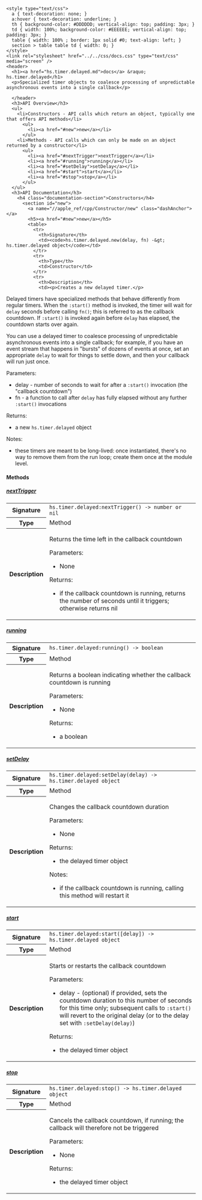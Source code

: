    <style type="text/css">
      a { text-decoration: none; }
      a:hover { text-decoration: underline; }
      th { background-color: #DDDDDD; vertical-align: top; padding: 3px; }
      td { width: 100%; background-color: #EEEEEE; vertical-align: top; padding: 3px; }
      table { width: 100% ; border: 1px solid #0; text-align: left; }
      section > table table td { width: 0; }
    </style>
    <link rel="stylesheet" href="../../css/docs.css" type="text/css" media="screen" />
    <header>
      <h1><a href="hs.timer.delayed.md">docs</a> &raquo; hs.timer.delayed</h1>
      <p>Specialized timer objects to coalesce processing of unpredictable asynchronous events into a single callback</p>

      </header>
      <h3>API Overview</h3>
      <ul>
        <li>Constructors - API calls which return an object, typically one that offers API methods</li>
          <ul>
            <li><a href="#new">new</a></li>
          </ul>
        <li>Methods - API calls which can only be made on an object returned by a constructor</li>
          <ul>
            <li><a href="#nextTrigger">nextTrigger</a></li>
            <li><a href="#running">running</a></li>
            <li><a href="#setDelay">setDelay</a></li>
            <li><a href="#start">start</a></li>
            <li><a href="#stop">stop</a></li>
          </ul>
      </ul>
      <h3>API Documentation</h3>
        <h4 class="documentation-section">Constructors</h4>
          <section id="new">
            <a name="//apple_ref/cpp/Constructor/new" class="dashAnchor"></a>
            <h5><a href="#new">new</a></h5>
            <table>
              <tr>
                <th>Signature</th>
                <td><code>hs.timer.delayed.new(delay, fn) -&gt; hs.timer.delayed object</code></td>
              </tr>
              <tr>
                <th>Type</th>
                <td>Constructor</td>
              </tr>
              <tr>
                <th>Description</th>
                <td><p>Creates a new delayed timer.</p>
<p>Delayed timers have specialized methods that behave differently from regular timers.
When the <code>:start()</code> method is invoked, the timer will wait for <code>delay</code> seconds before calling <code>fn()</code>;
this is referred to as the callback countdown. If <code>:start()</code> is invoked again before <code>delay</code> has elapsed,
the countdown starts over again.</p>
<p>You can use a delayed timer to coalesce processing of unpredictable asynchronous events into a single
callback; for example, if you have an event stream that happens in "bursts" of dozens of events at once,
set an appropriate <code>delay</code> to wait for things to settle down, and then your callback will run just once.</p>
<p>Parameters:</p>
<ul>
<li>delay - number of seconds to wait for after a <code>:start()</code> invocation (the "callback countdown")</li>
<li>fn - a function to call after <code>delay</code> has fully elapsed without any further <code>:start()</code> invocations</li>
</ul>
<p>Returns:</p>
<ul>
<li>a new <code>hs.timer.delayed</code> object</li>
</ul>
<p>Notes:</p>
<ul>
<li>these timers are meant to be long-lived: once instantiated, there's no way to remove them from the run loop;
create them once at the module level.</li>
</ul>
</td>
              </tr>
            </table>
          </section>
        <h4 class="documentation-section">Methods</h4>
          <section id="nextTrigger">
            <a name="//apple_ref/cpp/Method/nextTrigger" class="dashAnchor"></a>
            <h5><a href="#nextTrigger">nextTrigger</a></h5>
            <table>
              <tr>
                <th>Signature</th>
                <td><code>hs.timer.delayed:nextTrigger() -&gt; number or nil</code></td>
              </tr>
              <tr>
                <th>Type</th>
                <td>Method</td>
              </tr>
              <tr>
                <th>Description</th>
                <td><p>Returns the time left in the callback countdown</p>
<p>Parameters:</p>
<ul>
<li>None</li>
</ul>
<p>Returns:</p>
<ul>
<li>if the callback countdown is running, returns the number of seconds until it triggers; otherwise returns nil</li>
</ul>
</td>
              </tr>
            </table>
          </section>
          <section id="running">
            <a name="//apple_ref/cpp/Method/running" class="dashAnchor"></a>
            <h5><a href="#running">running</a></h5>
            <table>
              <tr>
                <th>Signature</th>
                <td><code>hs.timer.delayed:running() -&gt; boolean</code></td>
              </tr>
              <tr>
                <th>Type</th>
                <td>Method</td>
              </tr>
              <tr>
                <th>Description</th>
                <td><p>Returns a boolean indicating whether the callback countdown is running</p>
<p>Parameters:</p>
<ul>
<li>None</li>
</ul>
<p>Returns:</p>
<ul>
<li>a boolean</li>
</ul>
</td>
              </tr>
            </table>
          </section>
          <section id="setDelay">
            <a name="//apple_ref/cpp/Method/setDelay" class="dashAnchor"></a>
            <h5><a href="#setDelay">setDelay</a></h5>
            <table>
              <tr>
                <th>Signature</th>
                <td><code>hs.timer.delayed:setDelay(delay) -&gt; hs.timer.delayed object</code></td>
              </tr>
              <tr>
                <th>Type</th>
                <td>Method</td>
              </tr>
              <tr>
                <th>Description</th>
                <td><p>Changes the callback countdown duration</p>
<p>Parameters:</p>
<ul>
<li>None</li>
</ul>
<p>Returns:</p>
<ul>
<li>the delayed timer object</li>
</ul>
<p>Notes:</p>
<ul>
<li>if the callback countdown is running, calling this method will restart it</li>
</ul>
</td>
              </tr>
            </table>
          </section>
          <section id="start">
            <a name="//apple_ref/cpp/Method/start" class="dashAnchor"></a>
            <h5><a href="#start">start</a></h5>
            <table>
              <tr>
                <th>Signature</th>
                <td><code>hs.timer.delayed:start([delay]) -&gt; hs.timer.delayed object</code></td>
              </tr>
              <tr>
                <th>Type</th>
                <td>Method</td>
              </tr>
              <tr>
                <th>Description</th>
                <td><p>Starts or restarts the callback countdown</p>
<p>Parameters:</p>
<ul>
<li>delay - (optional) if provided, sets the countdown duration to this number of seconds
for this time only; subsequent calls to <code>:start()</code> will revert to the original delay (or
to the delay set with <code>:setDelay(delay)</code>)</li>
</ul>
<p>Returns:</p>
<ul>
<li>the delayed timer object</li>
</ul>
</td>
              </tr>
            </table>
          </section>
          <section id="stop">
            <a name="//apple_ref/cpp/Method/stop" class="dashAnchor"></a>
            <h5><a href="#stop">stop</a></h5>
            <table>
              <tr>
                <th>Signature</th>
                <td><code>hs.timer.delayed:stop() -&gt; hs.timer.delayed object</code></td>
              </tr>
              <tr>
                <th>Type</th>
                <td>Method</td>
              </tr>
              <tr>
                <th>Description</th>
                <td><p>Cancels the callback countdown, if running; the callback will therefore not be triggered</p>
<p>Parameters:</p>
<ul>
<li>None</li>
</ul>
<p>Returns:</p>
<ul>
<li>the delayed timer object</li>
</ul>
</td>
              </tr>
            </table>
          </section>
